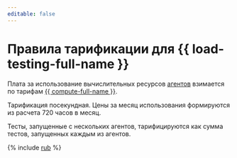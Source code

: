 ```yaml
---
editable: false
---
```


# Правила тарификации для {{ load-testing-full-name }}

Плата за использование вычислительных ресурсов [агентов](concepts/agent.md) взимается по тарифам [{{ compute-full-name }}](../compute/pricing.md).


Тарификация посекундная. Цены за месяц использования формируются из расчета 720 часов в месяц. 

Тесты, запущенные с нескольких агентов, тарифицируются как сумма тестов, запущенных каждым из агентов.


{% include [rub](../_pricing/load-testing/rub.md) %}



